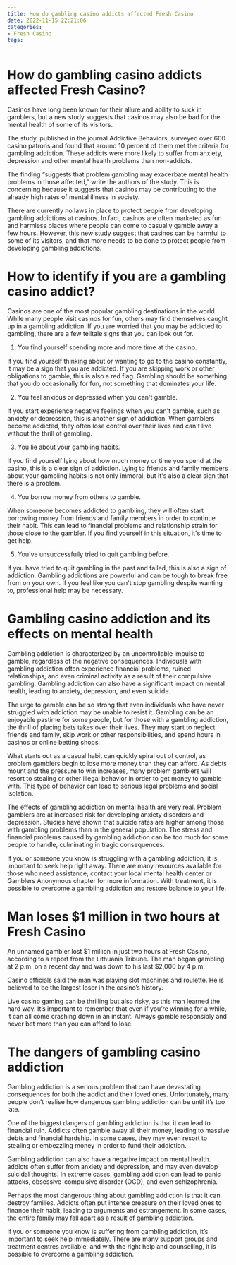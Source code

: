 ```yaml
---
title: How do gambling casino addicts affected Fresh Casino
date: 2022-11-15 22:21:06
categories:
- Fresh Casino
tags:
---
```



#  How do gambling casino addicts affected Fresh Casino?

Casinos have long been known for their allure and ability to suck in gamblers, but a new study suggests that casinos may also be bad for the mental health of some of its visitors.

The study, published in the journal Addictive Behaviors, surveyed over 600 casino patrons and found that around 10 percent of them met the criteria for gambling addiction. These addicts were more likely to suffer from anxiety, depression and other mental health problems than non-addicts.

The finding “suggests that problem gambling may exacerbate mental health problems in those affected,” write the authors of the study. This is concerning because it suggests that casinos may be contributing to the already high rates of mental illness in society.

There are currently no laws in place to protect people from developing gambling addictions at casinos. In fact, casinos are often marketed as fun and harmless places where people can come to casually gamble away a few hours. However, this new study suggest that casinos can be harmful to some of its visitors, and that more needs to be done to protect people from developing gambling addictions.

#  How to identify if you are a gambling casino addict?

Casinos are one of the most popular gambling destinations in the world. While many people visit casinos for fun, others may find themselves caught up in a gambling addiction. If you are worried that you may be addicted to gambling, there are a few telltale signs that you can look out for.

1) You find yourself spending more and more time at the casino.

If you find yourself thinking about or wanting to go to the casino constantly, it may be a sign that you are addicted. If you are skipping work or other obligations to gamble, this is also a red flag. Gambling should be something that you do occasionally for fun, not something that dominates your life.

2) You feel anxious or depressed when you can't gamble.

If you start experience negative feelings when you can't gamble, such as anxiety or depression, this is another sign of addiction. When gamblers become addicted, they often lose control over their lives and can't live without the thrill of gambling.

3) You lie about your gambling habits.

If you find yourself lying about how much money or time you spend at the casino, this is a clear sign of addiction. Lying to friends and family members about your gambling habits is not only immoral, but it's also a clear sign that there is a problem.

4) You borrow money from others to gamble.

When someone becomes addicted to gambling, they will often start borrowing money from friends and family members in order to continue their habit. This can lead to financial problems and relationship strain for those close to the gambler. If you find yourself in this situation, it's time to get help.

5) You've unsuccessfully tried to quit gambling before.

If you have tried to quit gambling in the past and failed, this is also a sign of addiction. Gambling addictions are powerful and can be tough to break free from on your own. If you feel like you can't stop gambling despite wanting to, professional help may be necessary.

#  Gambling casino addiction and its effects on mental health

Gambling addiction is characterized by an uncontrollable impulse to gamble, regardless of the negative consequences. Individuals with gambling addiction often experience financial problems, ruined relationships, and even criminal activity as a result of their compulsive gambling. Gambling addiction can also have a significant impact on mental health, leading to anxiety, depression, and even suicide.

The urge to gamble can be so strong that even individuals who have never struggled with addiction may be unable to resist it. Gambling can be an enjoyable pastime for some people, but for those with a gambling addiction, the thrill of placing bets takes over their lives. They may start to neglect friends and family, skip work or other responsibilities, and spend hours in casinos or online betting shops.

What starts out as a casual habit can quickly spiral out of control, as problem gamblers begin to lose more money than they can afford. As debts mount and the pressure to win increases, many problem gamblers will resort to stealing or other illegal behavior in order to get money to gamble with. This type of behavior can lead to serious legal problems and social isolation.

The effects of gambling addiction on mental health are very real. Problem gamblers are at increased risk for developing anxiety disorders and depression. Studies have shown that suicide rates are higher among those with gambling problems than in the general population. The stress and financial problems caused by gambling addiction can be too much for some people to handle, culminating in tragic consequences.

If you or someone you know is struggling with a gambling addiction, it is important to seek help right away. There are many resources available for those who need assistance; contact your local mental health center or Gamblers Anonymous chapter for more information. With treatment, it is possible to overcome a gambling addiction and restore balance to your life.

#  Man loses $1 million in two hours at Fresh Casino 

An unnamed gambler lost $1 million in just two hours at Fresh Casino, according to a report from the Lithuania Tribune. The man began gambling at 2 p.m. on a recent day and was down to his last $2,000 by 4 p.m. 

Casino officials said the man was playing slot machines and roulette. He is believed to be the largest loser in the casino’s history. 

Live casino gaming can be thrilling but also risky, as this man learned the hard way. It’s important to remember that even if you’re winning for a while, it can all come crashing down in an instant. Always gamble responsibly and never bet more than you can afford to lose.

#  The dangers of gambling casino addiction

Gambling addiction is a serious problem that can have devastating consequences for both the addict and their loved ones. Unfortunately, many people don’t realise how dangerous gambling addiction can be until it’s too late.

One of the biggest dangers of gambling addiction is that it can lead to financial ruin. Addicts often gamble away all their money, leading to massive debts and financial hardship. In some cases, they may even resort to stealing or embezzling money in order to fund their addiction.

Gambling addiction can also have a negative impact on mental health. addicts often suffer from anxiety and depression, and may even develop suicidal thoughts. In extreme cases, gambling addiction can lead to panic attacks, obsessive-compulsive disorder (OCD), and even schizophrenia.

Perhaps the most dangerous thing about gambling addiction is that it can destroy families. Addicts often put intense pressure on their loved ones to finance their habit, leading to arguments and estrangement. In some cases, the entire family may fall apart as a result of gambling addiction.

If you or someone you know is suffering from gambling addiction, it’s important to seek help immediately. There are many support groups and treatment centres available, and with the right help and counselling, it is possible to overcome a gambling addiction.